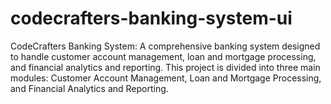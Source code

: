 # codecrafters-banking-system-ui
CodeCrafters Banking System: A comprehensive banking system designed to handle customer account management, loan and mortgage processing, and financial analytics and reporting. This project is divided into three main modules: Customer Account Management, Loan and Mortgage Processing, and Financial Analytics and Reporting.
